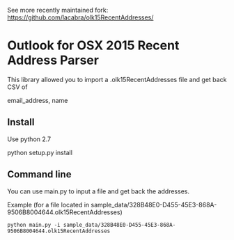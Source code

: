 See more recently maintained fork: https://github.com/lacabra/olk15RecentAddresses/

# Outlook for OSX 2015 Recent Address Parser

This library allowed you to import a .olk15RecentAddresses file and get back CSV of

email_address, name

## Install

Use python 2.7

python setup.py install



## Command line

You can use main.py to input a file and get back the addresses.

Example (for a file located in sample_data/328B48E0-D455-45E3-868A-9506B8004644.olk15RecentAddresses)

```
python main.py -i sample_data/328B48E0-D455-45E3-868A-9506B8004644.olk15RecentAddresses
```







